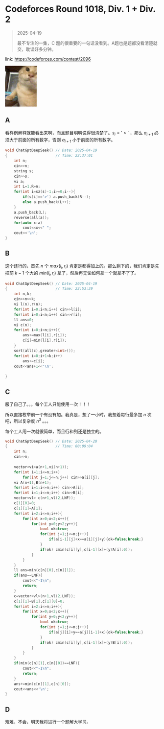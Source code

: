 # Codeforces Round 1018, Div. 1 + Div. 2

> 2025-04-19
>
> 最不专注的一集，C 题的很重要的一句话没看到。A题也是题都没看清楚就交，耽误好多分钟。

link: https://codeforces.com/contest/2096

![maodie.gif](../../assets/maodie.gif)

## A

看样例解释就能看出来啊，而且题目明明说得很清楚了。$s_i='>'$ ，那么 $a_{i+1}$ 必须大于前面的所有数字，否则 $a_{i+1}$ 小于前面的所有数字。

```cpp
void ChatGptDeepSeek() // Date: 2025-04-19
{                      // Time: 22:37:01 
    int n;
    cin>>n;
    string s;
    cin>>s;
    vi a;
    int L=1,R=n;
    for(int i=sz(s)-1;i>=0;i--){
        if(s[i]=='>') a.push_back(R--);
        else a.push_back(L++);
    }
    a.push_back(L);
    reverse(all(a));
    for(auto x:a)
        cout<<x<<" ";
    cout<<'\n';
}
```

## B

这个还行的，首先 $n$ 个 $max(l_i,r_i)$ 肯定是都得加上的。那么剩下的，我们肯定是先把前 $k-1$ 个大的 $min(l_i,r_i)$ 拿了，然后再无论如何拿一个就拿不了了。

```cpp
void ChatGptDeepSeek() // Date: 2025-04-19
{                      // Time: 22:53:39 
    int n,k;
    cin>>n>>k;
    vi l(n),r(n);
    for(int i=0;i<n;i++) cin>>l[i];
    for(int i=0;i<n;i++) cin>>r[i];
    ll ans=0;
    vi c(n);
    for(int i=0;i<n;i++){
        ans+=max(l[i],r[i]);
        c[i]=min(l[i],r[i]);
    }
    sort(all(c),greater<int>());
    for(int i=0;i+1<k;i++)
        ans+=c[i];
    cout<<ans+1<<'\n';
 
}
```

## C

服了自己了。。。每个工人只能使用一次！！！

所以直接枚举前一个有没有加。我真是，想了一小时，我想着每行最多加 $n$ 次吧，所以复杂度 $n^3$ 。。。

每个工人用一次就很简单，而且行和列还是独立的。

```cpp
void ChatGptDeepSeek() // Date: 2025-04-20
{                      // Time: 00:09:04 
    int n;
    cin>>n;
    
    vector<vi>a(n+1,vi(n+1));
    for(int i=1;i<=n;i++)
        for(int j=1;j<=n;j++) cin>>a[i][j];
    vi A(n+1),B(n+1);
    for(int i=1;i<=n;i++) cin>>A[i];
    for(int i=1;i<=n;i++) cin>>B[i];
    vector<vl> c(n+1,vl(2,LNF));
    c[1][0]=0;
    c[1][1]=A[1];
    for(int i=2;i<=n;i++){
        for(int x=0;x<2;x++){
            for(int y=0;y<2;y++){
                bool ok=true;
                for(int j=1;j<=n;j++){
                    if(a[i-1][j]+x==a[i][j]+y){ok=false;break;}
                }
                if(ok) cmin(c[i][y],c[i-1][x]+(y?A[i]:0));
            }
        }
    }
    ll ans=min(c[n][0],c[n][1]);
    if(ans==LNF){
        cout<<"-1\n";
        return;
    }
    c=vector<vl>(n+1,vl(2,LNF));
    c[1][1]=B[1],c[1][0]=0;
    for(int i=2;i<=n;i++){
        for(int x=0;x<2;x++){
            for(int y=0;y<2;y++){
                bool ok=true;
                for(int j=1;j<=n;j++){
                    if(a[j][i]+y==a[j][i-1]+x){ok=false;break;}
                }
                if(ok) cmin(c[i][y],c[i-1][x]+(y?B[i]:0));
            }
        }
    }
    if(min(c[n][1],c[n][0])==LNF){
        cout<<"-1\n";
        return;
    }
    ans+=min(c[n][1],c[n][0]);
    cout<<ans<<'\n';
}
```

## D

难难，不会，明天我将进行一个题解大学习。

